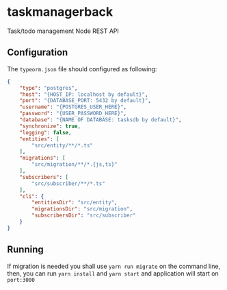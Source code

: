 # taskmanagerback
Task/todo management Node REST API
## Configuration
The `typeorm.json` file should configured as following:
```json 
{
    "type": "postgres",
    "host": "{HOST_IP: localhost by default}",
    "port": "{DATABASE_PORT: 5432 by default}",
    "username": "{POSTGRES_USER_HERE}",
    "password": "{USER_PASSWORD_HERE}",
    "database": "{NAME OF DATABASE: tasksdb by default}",
    "synchronize": true,
    "logging": false,
    "entities": [
        "src/entity/**/*.ts"
    ],
    "migrations": [
        "src/migration/**/*.{js,ts}"
    ],
    "subscribers": [
        "src/subscriber/**/*.ts"
    ],
    "cli": {
        "entitiesDir": "src/entity",
        "migrationsDir": "src/migration",
        "subscribersDir": "src/subscriber"
    }
}
```
## Running
If migration is needed you shall use `yarn run migrate` on the command line, then, you can run `yarn install` and `yarn start` and application will start on `port:3000` 
